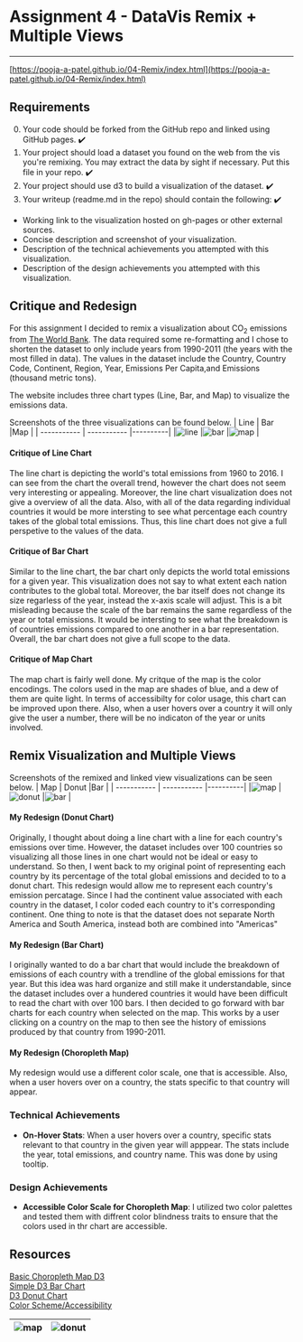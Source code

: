 # Assignment 4 - DataVis Remix + Multiple Views
---
[https://pooja-a-patel.github.io/04-Remix/index.html](https://pooja-a-patel.github.io/04-Remix/index.html)
## Requirements
0. Your code should be forked from the GitHub repo and linked using GitHub pages. :heavy_check_mark:
1. Your project should load a dataset you found on the web from the vis you're remixing. You may extract the data by sight if necessary. Put this file in your repo. :heavy_check_mark:
1. Your project should use d3 to build a visualization of the dataset. :heavy_check_mark:
1. Your writeup (readme.md in the repo) should contain the following: :heavy_check_mark:

- Working link to the visualization hosted on gh-pages or other external sources.
- Concise description and screenshot of your visualization.
- Description of the technical achievements you attempted with this visualization.
- Description of the design achievements you attempted with this visualization.

## Critique and Redesign
For this assignment I decided to remix a visualization about CO<sub>2</sub> emissions from [The World Bank](https://data.worldbank.org/indicator/EN.ATM.CO2E.PC?end=2016&name_desc=true&start=1960&view=chart&year=1977).
The data required some re-formatting and I chose to shorten the dataset to only include years from 1990-2011 (the years  with the most filled in data). The values in the dataset include the Country, Country Code, Continent, Region, Year, Emissions Per Capita,and Emissions (thousand metric tons).

The website includes three chart types (Line, Bar, and Map) to visualize the emissions data.

Screenshots of the three visualizations can be found below.
| Line        | Bar         |Map       |
| ----------- | ----------- |----------|
|![line](https://github.com/pooja-a-patel/04-Remix/blob/main/img/originalLine.PNG) |![bar](https://github.com/pooja-a-patel/04-Remix/blob/main/img/originalBar.PNG) |![map](https://github.com/pooja-a-patel/04-Remix/blob/main/img/originalMap.PNG) |

#### Critique of Line Chart
The line chart is depicting the world's total emissions from 1960 to 2016. I can see from the chart the overall trend, however the chart does not seem very interesting or appealing. Moreover, the line chart visualization does not give a 
overview of all the data. Also, with all of the data regarding individual countries it would be more intersting to see what percentage each country takes of the global total emissions. Thus, this line chart does not give a full perspetive to the values of the data.
#### Critique of Bar Chart
Similar to the line chart, the bar chart only depicts the world total emissions for a given year. This visualization does not say to what extent each nation contributes to the global total. Moreover, the bar itself does not change its size regarless of the year, instead the x-axis scale will adjust.
This is a bit misleading because the scale of the bar remains the same regardless of the year or total emissions. It would be  intersting to see what the breakdown is of countries emissions compared to one another in a bar representation. Overall, the bar chart does not give a full scope to  the data.
#### Critique of Map Chart
The map chart is fairly well done. My critque of the map is the color encodings. The colors used in the map are shades of blue, and a dew of them are quite light. In terms of accessibilty for color usage, this chart can be improved upon there. Also, when a user hovers over a country it will only give the user a number, there will be no indicaton of the year or units involved.

## Remix Visualization and Multiple Views
Screenshots of the remixed and linked view visualizations can be seen below.
| Map        | Donut         |Bar       |
| ----------- | ----------- |----------|
|![map](https://github.com/pooja-a-patel/04-Remix/blob/main/img/Map.PNG) |![donut](https://github.com/pooja-a-patel/04-Remix/blob/main/img/Donut.PNG) |![bar](https://github.com/pooja-a-patel/04-Remix/blob/main/img/Bar.PNG) |
#### My Redesign (Donut Chart)
Originally, I thought about doing a line chart with a line for each country's emissions over time. However, the dataset includes over 100 countries so visualizing all those lines in one chart would not be ideal or easy to understand.
So then, I went back to my original point of representing each country by its percentage of the total global emissions and decided to to a donut chart. This redesign would allow me to represent each country's emission percatage.
Since I had the continent value associated with each country in the dataset, I color coded each country to it's corresponding continent. One thing to note is that the dataset does not separate North America and South America, instead both are combined into "Americas"
#### My Redesign (Bar Chart)
I originally wanted to do a bar chart that would include the breakdown of emissions of each country with a trendline of the global emissions for that year. But this idea was hard organize and still make it understandable, since the dataset includes over a hundered countries it would have been difficult to
read the chart with over 100 bars. I then decided to go forward with bar charts for each country when selected on the map. This works by a user clicking on a country on the map to then see the history of emissions produced by that country from 1990-2011.
#### My Redesign (Choropleth Map)
My redesign would use a different color scale, one that is accessible. Also, when a user hovers over on a country, the stats specific to that country will appear.
### Technical Achievements
- **On-Hover Stats**: When a user hovers over a country, specific stats relevant to that country in the given year will apppear. The stats include the year, total emissions, and country name. This was done by using tooltip.
### Design Achievements
- **Accessible Color Scale for Choropleth Map**: I utilized two color palettes and tested them with diffrent color blindness traits to ensure that the colors used in thr chart are accessible.  

## Resources
[Basic Choropleth Map D3](https://www.d3-graph-gallery.com/graph/choropleth_basic.html)  
[Simple D3 Bar Chart](https://bl.ocks.org/d3noob/8952219)  
[D3 Donut Chart](https://www.d3-graph-gallery.com/donut)  
[Color Scheme/Accessibility](https://davidmathlogic.com/colorblind/#%23648FFF-%23785EF0-%23DC267F-%23FE6100-%23FFB000)

|![map](https://github.com/pooja-a-patel/04-Remix/blob/main/img/MapPalette.PNG) | ![donut](https://github.com/pooja-a-patel/04-Remix/blob/main/img/DonutPalette.PNG) |
|---|---|
